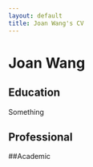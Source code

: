 ```yaml
---
layout: default
title: Joan Wang's CV
---
```

# Joan Wang
## Education
Something
## Professional
##Academic
